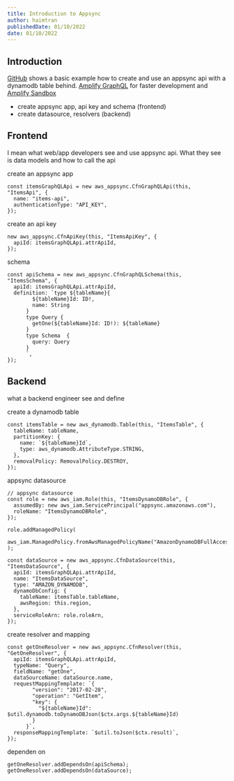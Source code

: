 ```yaml
---
title: Introduction to Appsync
author: haimtran
publishedDate: 01/10/2022
date: 01/10/2022
---
```


## Introduction

[GitHub](https://github.com/cdk-entest/appsync-ddb) shows a basic example how to create and use an appsync api with a dynamodb table behind. [Amplify GraphQL](https://github.com/cdk-entest/appsync-ddb) for faster development and [Amplify Sandbox](https://sandbox.amplifyapp.com/)

- create appsync app, api key and schema (frontend)
- create datasource, resolvers (backend)

## Frontend

I mean what web/app developers see and use appsync api. What they see is data models and how to call the api

create an appsync app

```tsx
const itemsGraphQLApi = new aws_appsync.CfnGraphQLApi(this, "ItemsApi", {
  name: "items-api",
  authenticationType: "API_KEY",
});
```

create an api key

```tsx
new aws_appsync.CfnApiKey(this, "ItemsApiKey", {
  apiId: itemsGraphQLApi.attrApiId,
});
```

schema

```tsx
const apiSchema = new aws_appsync.CfnGraphQLSchema(this, "ItemsSchema", {
  apiId: itemsGraphQLApi.attrApiId,
  definition: `type ${tableName}{
        ${tableName}Id: ID!, 
        name: String
      }
      type Query {
        getOne(${tableName}Id: ID!): ${tableName}
      }
      type Schema  {
        query: Query
      }
      `,
});
```

## Backend

what a backend engineer see and define

create a dynamodb table

```tsx
const itemsTable = new aws_dynamodb.Table(this, "ItemsTable", {
  tableName: tableName,
  partitionKey: {
    name: `${tableName}Id`,
    type: aws_dynamodb.AttributeType.STRING,
  },
  removalPolicy: RemovalPolicy.DESTROY,
});
```

appsync datasource

```tsx
// appsync datasource
const role = new aws_iam.Role(this, "ItemsDynamoDBRole", {
  assumedBy: new aws_iam.ServicePrincipal("appsync.amazonaws.com"),
  roleName: "ItemsDynamoDBRole",
});

role.addManagedPolicy(
  aws_iam.ManagedPolicy.fromAwsManagedPolicyName("AmazonDynamoDBFullAccess")
);

const dataSource = new aws_appsync.CfnDataSource(this, "ItemsDataSource", {
  apiId: itemsGraphQLApi.attrApiId,
  name: "ItemsDataSource",
  type: "AMAZON_DYNAMODB",
  dynamoDbConfig: {
    tableName: itemsTable.tableName,
    awsRegion: this.region,
  },
  serviceRoleArn: role.roleArn,
});
```

create resolver and mapping

```tsx
const getOneResolver = new aws_appsync.CfnResolver(this, "GetOneResolver", {
  apiId: itemsGraphQLApi.attrApiId,
  typeName: "Query",
  fieldName: "getOne",
  dataSourceName: dataSource.name,
  requestMappingTemplate: `{
        "version": "2017-02-28",
        "operation": "GetItem",
        "key": {
          "${tableName}Id": $util.dynamodb.toDynamoDBJson($ctx.args.${tableName}Id)
        }
      }`,
  responseMappingTemplate: `$util.toJson($ctx.result)`,
});
```

dependen on

```tsx
getOneResolver.addDependsOn(apiSchema);
getOneResolver.addDependsOn(dataSource);
```
